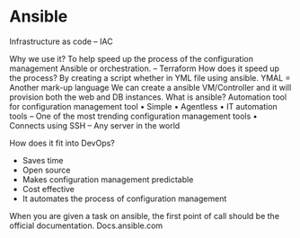 # Ansible

Infrastructure as code – IAC

Why we use it?
To help speed up the process of the configuration management Ansible or orchestration. – Terraform
How does it speed up the process?
By creating a script whether in YML file using ansible. YMAL = Another mark-up language
We can create a ansible VM/Controller and it will provision both the web and DB instances.
What is ansible?
Automation tool for configuration management tool
•	Simple
•	Agentless
•	IT automation tools – One of the most trending configuration management tools
•	Connects using SSH – Any server in the world

How does it fit into DevOps?
- Saves time
- Open source
- Makes configuration management predictable
- Cost effective
- It automates the process of configuration management 

When you are given a task on ansible, the first point of call should be the official documentation.
Docs.ansible.com

